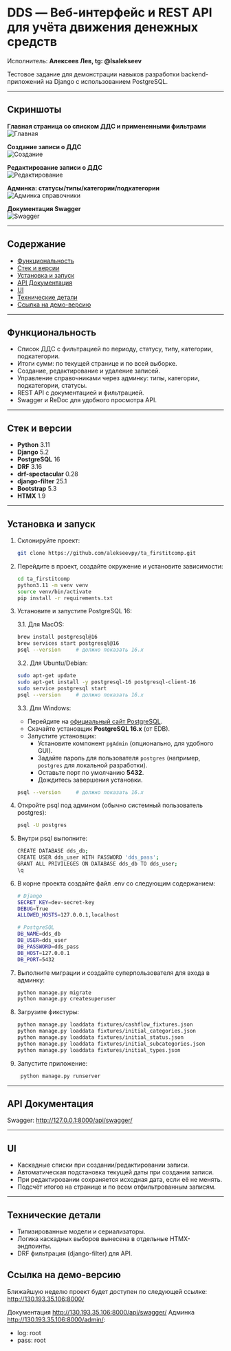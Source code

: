 # DDS — Веб-интерфейс и REST API для учёта движения денежных средств

Исполнитель: **Алексеев Лев, tg: @lsalekseev** 

Тестовое задание для демонстрации навыков разработки backend-приложений на Django с использованием PostgreSQL.

---

## Скриншоты

**Главная страница со списком ДДС и примененными фильтрами**   
![Главная](https://drive.google.com/uc?export=view&id=1-S1MR9SPbWjEP_n8_y0iv-KUmYSmTPHH)

**Создание записи о ДДС**   
![Создание](https://drive.google.com/uc?export=view&id=1-dEDVYdwRTk9dd5-aOav91V9oRQKLPbj)

**Редактирование записи о ДДС**   
![Редактирование](https://drive.google.com/uc?export=view&id=1uc26uFRXk-zMTGa1J6EbwlL5nWTwDVV5)

**Админка: статусы/типы/категории/подкатегории**  
![Админка справочники](https://drive.google.com/uc?export=view&id=1vi5O98zIFPf6mOCGm_25G9ZJSiEQncBI)

**Документация Swagger**  
![Swagger](https://drive.google.com/uc?export=view&id=1YkB2qoBRUi0r8OGqmsj3LLuRSys1w5Ti)

---

## Содержание

- [Функциональность](#функциональность)
- [Стек и версии](#стек-и-версии)
- [Установка и запуск](#установка-и-запуск)
- [API Документация](#api)
- [UI](#ui)
- [Технические детали](#технические-детали)
- [Ссылка на демо-версию](#проблемы-и-решения)

---

## Функциональность

- Список ДДС с фильтрацией по периоду, статусу, типу, категории, подкатегории.
- Итоги сумм: по текущей странице и по всей выборке.
- Создание, редактирование и удаление записей.
- Управление справочниками через админку: типы, категории, подкатегории, статусы.
- REST API с документацией и фильтрацией.
- Swagger и ReDoc для удобного просмотра API.

---

## Стек и версии

- **Python** 3.11  
- **Django** 5.2  
- **PostgreSQL** 16  
- **DRF** 3.16  
- **drf-spectacular** 0.28  
- **django-filter** 25.1  
- **Bootstrap** 5.3  
- **HTMX** 1.9

---

## Установка и запуск

1. Склонируйте проект:
   ```bash
   git clone https://github.com/alekseevpy/ta_firstitcomp.git

2. Перейдите в проект, создайте окружение и установите зависимости:
    ```bash
    cd ta_firstitcomp
    python3.11 -m venv venv
    source venv/bin/activate
    pip install -r requirements.txt

3. Установите и запустите PostgreSQL 16:
   
   3.1. Для MacOS:
    ```bash
    brew install postgresql@16
    brew services start postgresql@16
    psql --version     # должно показать 16.x
    ```
   
   3.2. Для Ubuntu/Debian:
    ```bash
    sudo apt-get update
    sudo apt-get install -y postgresql-16 postgresql-client-16
    sudo service postgresql start
    psql --version     # должно показать 16.x
    ```
   
   3.3. Для Windows:  
    * Перейдите на [официальный сайт PostgreSQL](https://www.postgresql.org/download/windows/).  
    * Скачайте установщик **PostgreSQL 16.x** (от EDB).  
    * Запустите установщик:  
       - Установите компонент `pgAdmin` (опционально, для удобного GUI).  
       - Задайте пароль для пользователя `postgres` (например, `postgres` для локальной разработки).  
       - Оставьте порт по умолчанию **5432**.  
       - Дождитесь завершения установки.  
    ```bash
    psql --version     # должно показать 16.x
    ```
4. Откройте psql под админом (обычно системный пользователь postgres):
    ```bash
    psql -U postgres
    ```
5. Внутри psql выполните:
    ```bash
    CREATE DATABASE dds_db;
    CREATE USER dds_user WITH PASSWORD 'dds_pass';
    GRANT ALL PRIVILEGES ON DATABASE dds_db TO dds_user;
    \q
    ```
6. В корне проекта создайте файл .env со следующим содержанием:
    ```bash
    # Django
    SECRET_KEY=dev-secret-key
    DEBUG=True
    ALLOWED_HOSTS=127.0.0.1,localhost
    
    # PostgreSQL
    DB_NAME=dds_db
    DB_USER=dds_user
    DB_PASSWORD=dds_pass
    DB_HOST=127.0.0.1
    DB_PORT=5432
    ```
7. Выполните миграции и создайте суперпользователя для входа в админку:
    ```bash
    python manage.py migrate
    python manage.py createsuperuser
    ```
8. Загрузите фикстуры:
    ```bash
    python manage.py loaddata fixtures/cashflow_fixtures.json
    python manage.py loaddata fixtures/initial_categories.json
    python manage.py loaddata fixtures/initial_status.json
    python manage.py loaddata fixtures/initial_subcategories.json
    python manage.py loaddata fixtures/initial_types.json
    ```
9. Запустите приложение:
   ```bash
    python manage.py runserver
    ```

---

## API Документация

Swagger: http://127.0.0.1:8000/api/swagger/

---

## UI

- Каскадные списки при создании/редактировании записи.
- Автоматическая подстановка текущей даты при создании записи.
- При редактировании сохраняется исходная дата, если её не менять.
- Подсчёт итогов на странице и по всем отфильтрованным записям.

---

## Технические детали

- Типизированные модели и сериализаторы.
- Логика каскадных выборов вынесена в отдельные HTMX-эндпоинты.
- DRF фильтрация (django-filter) для API.


## Ссылка на демо-версию
Ближайшую неделю проект будет доступен по следующей ссылке: http://130.193.35.106:8000/

Документация http://130.193.35.106:8000/api/swagger/
Админка http://130.193.35.106:8000/admin/:
  - log: root
  - pass: root
